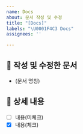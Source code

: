 ```yaml
---
name: Docs
about: 문서 작성 및 수정
title: "[Docs]"
labels: "\U0001F4C3 Docs"
assignees: ''

---
```


## 📄 작성 및 수정한 문서
- (문서 명칭)

## 📄 상세 내용
- [ ] 내용(미체크)
- [x] 내용(체크)
